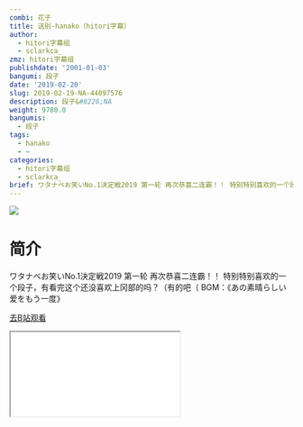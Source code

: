```yaml
---
combi: 花子
title: 送别-hanako（hitori字幕）
author:
  - hitori字幕组
  - sclarkca_
zmz: hitori字幕组
publishdate: '2001-01-03'
bangumi: 段子
date: '2019-02-20'
slug: 2019-02-19-NA-44097576
description: 段子&#8226;NA
weight: 9780.0
bangumis:
  - 段子
tags:
  - hanako
  - ~
categories:
  - hitori字幕组
  - sclarkca_
brief: ワタナベお笑いNo.1決定戦2019 第一轮 再次恭喜二连霸！！ 特别特别喜欢的一个段子，有看完这个还没喜欢上冈部的吗？（有的吧（ BGM：《あの素晴らしい爱をもう一度》
---
```

![](https://i.imgur.com/DBZbPAv.jpg)
# 简介  
ワタナベお笑いNo.1決定戦2019 第一轮 
再次恭喜二连霸！！
特别特别喜欢的一个段子，有看完这个还没喜欢上冈部的吗？（有的吧（
BGM：《あの素晴らしい爱をもう一度》  

[去B站观看](https://www.bilibili.com/video/av44097576/)
<div class ="resp-container"><iframe class="testiframe" src="//player.bilibili.com/player.html?aid=44097576"", scrolling="no", allowfullscreen="true" > </iframe></div> 
